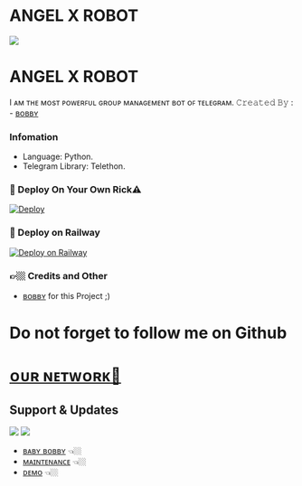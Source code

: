 #   ANGEL X ROBOT

<IMG src="https://telegra.ph/file/c8f4ed4191c9be1505812.jpg">

# ANGEL X ROBOT

I ᴀᴍ ᴛʜᴇ ᴍᴏsᴛ ᴘᴏᴡᴇʀꜰᴜʟ ɢʀᴏᴜᴘ ᴍᴀɴᴀɢᴇᴍᴇɴᴛ ʙᴏᴛ ᴏꜰ ᴛᴇʟᴇɢʀᴀᴍ.  𝙲𝚛𝚎𝚊𝚝𝚎𝚍 𝙱𝚢 : - [ʙᴏʙʙʏ](https://t.me/love_u_bobby)


###  Infomation
- Language: Python.
- Telegram Library: Telethon.

### 🚀 Deploy On Your Own Rick⚠️
[![Deploy](https://www.herokucdn.com/deploy/button.svg)](https://heroku.com/deploy?template=https://github.com/4kcinemas/Music-Queen)

### 🎯 Deploy on Railway
[![Deploy on Railway](https://railway.app/button.svg)](https://railway.app/new/template?template=https://github.com/LOVE-U-BOBBY/ANGELXROBOT)

### 👉🏼 Credits and Other
- [ʙᴏʙʙʏ](https://t.me/about_bobby) for this Project ;)

# Do not forget to follow me on Github 

# [ᴏᴜʀ ɴᴇᴛᴡᴏʀᴋ📡](https://t.me/comrade_network)

## Support & Updates 
<a href="https://t.me/team_comradex"><img src="https://img.shields.io/badge/Join-Group%20Support-blue.svg?style=for-the-badge&logo=Telegram"></a> <a href="https://t.me/comrade_robotz"><img src="https://img.shields.io/badge/Join-Updates%20Channel-blue.svg?style=for-the-badge&logo=Telegram"></a>

- [ʙᴀʙʏ ʙᴏʙʙʏ](https://github.com/love-u-bobby) 👈🏼
- [ᴍᴀɪɴᴛᴇɴᴀɴᴄᴇ](https://t.me/comrade_robotz) 👈🏼
- [ᴅᴇᴍᴏ](https://t.me/angel_x_robot) 👈🏼
